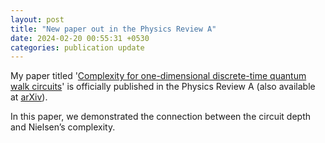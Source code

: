 ```yaml
---
layout: post
title: "New paper out in the Physics Review A"
date: 2024-02-20 00:55:31 +0530
categories: publication update
---
```


My paper titled '<a href="https://doi.org/10.1103/PhysRevA.109.022223">Complexity for one-dimensional discrete-time quantum walk circuits</a>' is officially published in the Physics Review A (also available at <a href="https://doi.org/10.48550/arXiv.2307.13450">arXiv</a>). <br>

In this paper, we demonstrated the connection between the circuit depth and Nielsen’s complexity.
